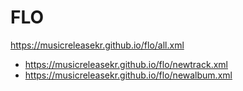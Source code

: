# FLO
https://musicreleasekr.github.io/flo/all.xml
- https://musicreleasekr.github.io/flo/newtrack.xml
- https://musicreleasekr.github.io/flo/newalbum.xml
